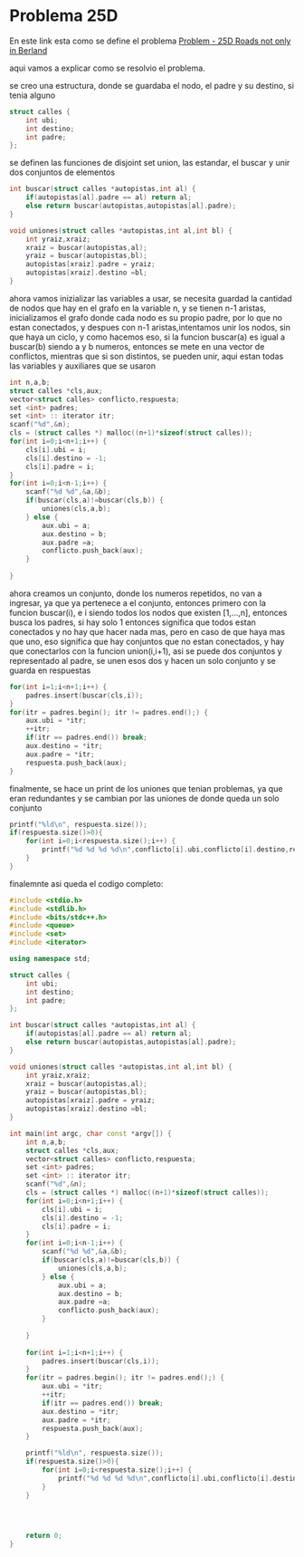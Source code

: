# Problema 25D

En este link esta como se define el problema [Problem - 25D Roads not only in Berland](https://codeforces.com/problemset/problem/25/D "Roads not only in Berland")  

aqui vamos a explicar como se resolvio el problema.  

se creo una estructura, donde se guardaba el nodo, el padre y su destino, si tenia alguno
```cpp
struct calles {
	int ubi;
	int destino;
	int padre;
};
```
se definen las funciones de disjoint set union, las estandar, el buscar y unir dos conjuntos de elementos
```cpp
int buscar(struct calles *autopistas,int al) {
	if(autopistas[al].padre == al) return al;
	else return buscar(autopistas,autopistas[al].padre);
}

void uniones(struct calles *autopistas,int al,int bl) {
	int yraiz,xraiz;
	xraiz = buscar(autopistas,al);
	yraiz = buscar(autopistas,bl);
	autopistas[xraiz].padre = yraiz;
	autopistas[xraiz].destino =bl;
}
```
ahora vamos inizializar las variables a usar, se necesita guardad la cantidad de nodos que hay en el grafo en la variable n, y se tienen n-1 aristas, inicializamos el grafo donde cada nodo es su propio padre, por lo que no estan conectados, y despues con n-1 aristas,intentamos unir los nodos, sin que haya un ciclo, y como hacemos eso, si la funcion buscar(a) es igual a buscar(b) siendo a y b numeros, entonces se mete en una vector de conflictos, mientras que si son distintos, se pueden unir, aqui estan todas las variables y auxiliares que se usaron

```cpp
int n,a,b;
struct calles *cls,aux;
vector<struct calles> conflicto,respuesta;
set <int> padres;
set <int> :: iterator itr;
scanf("%d",&n);
cls = (struct calles *) malloc((n+1)*sizeof(struct calles));
for(int i=0;i<n+1;i++) {
	cls[i].ubi = i;
	cls[i].destino = -1;
	cls[i].padre = i;
}
for(int i=0;i<n-1;i++) {
	scanf("%d %d",&a,&b);
	if(buscar(cls,a)!=buscar(cls,b)) {
		uniones(cls,a,b);	
	} else {
		aux.ubi = a;
		aux.destino = b;
		aux.padre =a;
		conflicto.push_back(aux);
	}
	
}
```
ahora creamos un conjunto, donde los numeros repetidos, no van a ingresar, ya que ya pertenece a el conjunto, entonces primero con la funcion buscar(i), e i siendo todos los nodos que existen [1,...,n], entonces busca los padres, si hay solo 1 entonces significa que todos estan conectados y no hay que hacer nada mas, pero en caso de que haya mas que uno, eso significa que hay conjuntos que no estan conectados, y hay que conectarlos con la funcion union(i,i+1), asi se puede dos conjuntos y representado al padre, se unen esos dos y hacen un solo conjunto y se guarda en respuestas
```cpp
for(int i=1;i<n+1;i++) {
	padres.insert(buscar(cls,i));
}
for(itr = padres.begin(); itr != padres.end();) { 
	aux.ubi = *itr;
	++itr;
	if(itr == padres.end()) break;
	aux.destino = *itr;
	aux.padre = *itr;
	respuesta.push_back(aux);
}
```
finalmente, se hace un print de los uniones que tenian problemas, ya que eran redundantes y se cambian por las uniones de donde queda un solo conjunto
```cpp
printf("%ld\n", respuesta.size());
if(respuesta.size()>0){
	for(int i=0;i<respuesta.size();i++) {
		printf("%d %d %d %d\n",conflicto[i].ubi,conflicto[i].destino,respuesta[i].ubi,respuesta[i].destino);
	}
}
```
finalemnte asi queda el codigo completo:

```cpp
#include <stdio.h>
#include <stdlib.h>
#include <bits/stdc++.h> 
#include <queue>
#include <set>
#include <iterator> 

using namespace std;

struct calles {
	int ubi;
	int destino;
	int padre;
};

int buscar(struct calles *autopistas,int al) {
	if(autopistas[al].padre == al) return al;
	else return buscar(autopistas,autopistas[al].padre);
}

void uniones(struct calles *autopistas,int al,int bl) {
	int yraiz,xraiz;
	xraiz = buscar(autopistas,al);
	yraiz = buscar(autopistas,bl);
	autopistas[xraiz].padre = yraiz;
	autopistas[xraiz].destino =bl;
}

int main(int argc, char const *argv[]) {
	int n,a,b;
	struct calles *cls,aux;
	vector<struct calles> conflicto,respuesta;
	set <int> padres;
	set <int> :: iterator itr;
	scanf("%d",&n);
	cls = (struct calles *) malloc((n+1)*sizeof(struct calles));
	for(int i=0;i<n+1;i++) {
		cls[i].ubi = i;
		cls[i].destino = -1;
		cls[i].padre = i;
	}
	for(int i=0;i<n-1;i++) {
		scanf("%d %d",&a,&b);
		if(buscar(cls,a)!=buscar(cls,b)) {
			uniones(cls,a,b);	
		} else {
			aux.ubi = a;
			aux.destino = b;
			aux.padre =a;
			conflicto.push_back(aux);
		}
		
	}
	
	for(int i=1;i<n+1;i++) {
		padres.insert(buscar(cls,i));
	}
	for(itr = padres.begin(); itr != padres.end();) { 
		aux.ubi = *itr;
		++itr;
		if(itr == padres.end()) break;
		aux.destino = *itr;
		aux.padre = *itr;
		respuesta.push_back(aux);
	}

	printf("%ld\n", respuesta.size());
	if(respuesta.size()>0){
		for(int i=0;i<respuesta.size();i++) {
			printf("%d %d %d %d\n",conflicto[i].ubi,conflicto[i].destino,respuesta[i].ubi,respuesta[i].destino);
		}
	}
	



	return 0;
}
```
